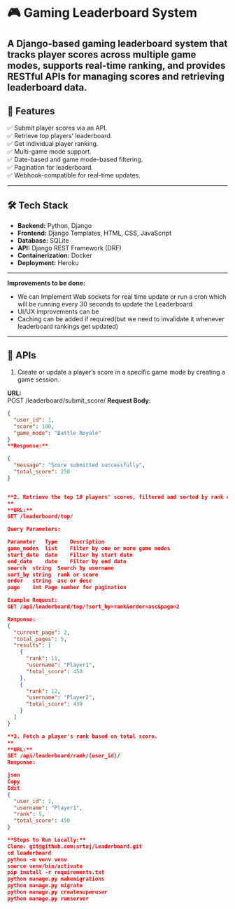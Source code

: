 # 🎮 Gaming Leaderboard System

A **Django-based gaming leaderboard system** that tracks player scores across multiple game modes, supports real-time ranking, and provides RESTful APIs for managing scores and retrieving leaderboard data.
---

## 🚀 **Features**
✅ Submit player scores via an API.  
✅ Retrieve top players' leaderboard.  
✅ Get individual player ranking.  
✅ Multi-game mode support.  
✅ Date-based and game mode-based filtering.  
✅ Pagination for leaderboard.   
✅ Webhook-compatible for real-time updates.   

---

## 🛠️ **Tech Stack**
- **Backend:** Python, Django  
- **Frontend:** Django Templates, HTML, CSS, JavaScript  
- **Database:** SQLite  
- **API:** Django REST Framework (DRF)    
- **Containerization:** Docker  
- **Deployment:** Heroku  

---
**Improvements to be done:**
- We can Implement Web sockets for real time update or run a cron which will be running every 30 seconds to update the Leaderboard
- UI/UX improvements can be
- Caching can be added if required(but we need to invalidate it whenever leaderboard rankings get updated)

---

## 📂 **APIs**
1. Create or update a player’s score in a specific game mode by creating a game session.

**URL:**  
POST /leaderboard/submit_score/
**Request Body:**
```json
{
  "user_id": 1,
  "score": 100,
  "game_mode": "Battle Royale"
}
**Response:**

{
  "message": "Score submitted successfully",
  "total_score": 250
}


**2. Retrieve the top 10 players' scores, filtered and sorted by rank or score.
**
**URL:**  
GET /leaderboard/top/

Query Parameters:

Parameter	Type	Description
game_modes	list	Filter by one or more game modes
start_date	date	Filter by start date
end_date	date	Filter by end date
search	string	Search by username
sort_by	string	rank or score
order	string	asc or desc
page	int	Page number for pagination

Example Request:
GET /api/leaderboard/top/?sort_by=rank&order=asc&page=2

Response:
{
  "current_page": 2,
  "total_pages": 5,
  "results": [
    {
      "rank": 11,
      "username": "Player1",
      "total_score": 450
    },
    {
      "rank": 12,
      "username": "Player2",
      "total_score": 430
    }
  ]
}

**3. Fetch a player's rank based on total score.
**
**URL:**  
GET /api/leaderboard/rank/{user_id}/
Response:

json
Copy
Edit
{
  "user_id": 1,
  "username": "Player1",
  "rank": 5,
  "total_score": 450
}

**Steps to Run Locally:**
Clone: git@github.com:srtaj/Leaderboard.git
cd leaderboard
python -m venv venv
source venv/bin/activate
pip install -r requirements.txt
python manage.py makemigrations
python manage.py migrate
python manage.py createsuperuser
python manage.py runserver



